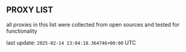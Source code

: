 ## PROXY LIST

all proxies in this list were collected from open sources and tested for functionality

last update: `2025-02-14 13:04:18.364746+00:00` UTC